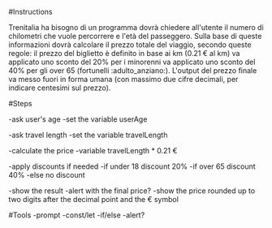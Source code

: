 #Instructions

Trenitalia ha bisogno di un programma dovrà chiedere all'utente il numero di chilometri che vuole percorrere e l'età del passeggero.
Sulla base di queste informazioni dovrà calcolare il prezzo totale del viaggio, secondo queste regole:
il prezzo del biglietto è definito in base ai km (0.21 € al km)
va applicato uno sconto del 20% per i minorenni
va applicato uno sconto del 40% per gli over 65 (fortunelli :adulto_anziano:).
L'output del prezzo finale va messo fuori in forma umana (con massimo due cifre decimali, per indicare centesimi sul prezzo).


#Steps

-ask user's age
    -set the variable userAge

-ask travel length
    -set the variable travelLength

-calculate the price
    -variable travelLength * 0.21 €

-apply discounts if needed
    -if under 18 discount 20%
    -if over 65 discount 40%
    -else no discount

-show the result
    -alert with the final price?
        -show the price rounded up to two digits after the decimal point and the € symbol

#Tools
-prompt
-const/let
-if/else
-alert?
